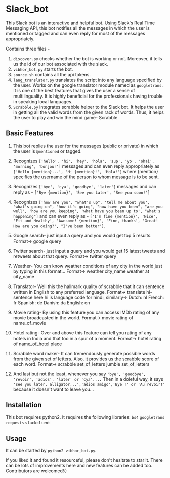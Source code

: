 # Slack_bot
This Slack bot is an interactive and helpful bot. Using Slack's Real Time Messaging API, this bot notifies all the messages in which the user is mentioned or tagged and can even reply for most of the messages appropriately. 

Contains three files - 
1. `discover.py` checks whether the bot is working or not. Moreover, it tells us the id of our bot associated with the slack.
2. `vibhor_bot.py` starts the bot.
3. `source.sh` contains all the api tokens.
4. `lang_translator.py` translates the script into any language specified by the user. Works on the google translator module named as `googletrans`. It is one of the best features that gives the user a sense of multilinguality. It is highly beneficial for the professionals having trouble in speaking local languages.
5. `Scrabble.py` integrates scrabble helper to the Slack bot. It helps the user in getting all the valid words from the given rack of words. Thus, it helps the user to play and win the mind game- Scrabble.

## Basic Features
1. This bot replies the user for the messages (public or private) in which the user is `@mentioned` or tagged. 

2. Recognizes `['hello', 'hi', 'hey', 'hola', 'sup', 'yo', 'ohai', 'morning', 'bonjour']` messages and can even reply appropriately as `['Hello {mention}...', 'Hi {mention}!', 'Hola!']` where {mention} specifies the username of the person to whom message is to be sent.

3. Recognizes `['bye', 'cya', 'goodbye', 'later']` messages and can reply as - `['Bye {mention}', 'See you Later', 'See you soon!']`

4. Recognizes `['how are you', "what's up", 'tell me about you', "what's going on", "how it's going", "how have you been", "are you well", 'how are you keeping', 'what have you been up to', "what's happening"]` and can even reply as - `["I'm fine {mention}", 'Nice', 'Fit and Healthy', 'Awesome! {mention}', 'Fine, thanks', 'Great! How are you doing?', "I've been better"]`.

5.  Google search- just input a query and you would get top 5 results.
    Format->    google query
    
6.  Twitter search- just input a query and you would get 15 latest tweets and retweets about that query.
    Format->    twitter query
    
7.  Weather- You can know weather conditions of any city in the world just by typing in this format...
    Format->    weather city_name
                weather at city_name
                
8.  Translator- Well this the hallmark quality of scrabble that it can sentence written in English to any preferred language.
    Format->    translate hi- sentence
                here hi is language code for hindi, similarly->
                Dutch: nl
                French: fr
                Spanish: de
                Danish: da
                English: en
                
9.  Movie rating- By using this feature you can access IMDb rating of any movie broadcasted in the world.
    Format->    movie rating of name_of_movie
    
10.  Hotel rating- Over and above this feature can tell you rating of any hotels in India and that too in a spur of a moment.
    Format->    hotel rating of name_of_hotel place
    
11.  Scrabble word maker- It can tremendously generate possible words from the given set of letters. Also, it provides us the scrabble score of each word.
    Format->    scrabble set_of_letters
                jumble set_of_letters
        
12.  And last but not the least, whenever you say `'bye', 'goodbye', 'revoir', 'adios', 'later' or 'cya'....`
    Then in a doleful way, it says `'see you later, alligator...','adios amigo','Bye !' or 'Au revoir!'` because it doesn't want to leave you...

## Installation

This bot requires python2. 
It requires the following libraries: `bs4` `googletrans` `requests` `slackclient`

## Usage

It can be started by `python2 vibhor_bot.py`.

If you liked it and found it resourceful, please don't hesitate to star it.
There can be lots of improvements here and new features can be added too. Contributors are welcomed!:)
